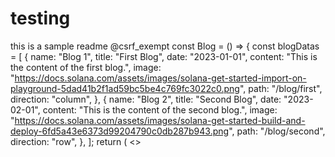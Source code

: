 # testing

this is a sample readme
@csrf_exempt
const Blog = () => {
  const blogDatas = [
    {
      name: "Blog 1",
      title: "First Blog",
      date: "2023-01-01",
      content: "This is the content of the first blog.",
      image:
        "https://docs.solana.com/assets/images/solana-get-started-import-on-playground-5dad41b2f1ad59bc5be4c769fc3022c0.png",
      path: "/blog/first",
      direction: "column",
    },
    {
      name: "Blog 2",
      title: "Second Blog",
      date: "2023-02-01",
      content: "This is the content of the second blog.",
      image:
        "https://docs.solana.com/assets/images/solana-get-started-build-and-deploy-6fd5a43e6373d99204790c0db287b943.png",
      path: "/blog/second",
      direction: "row",
    },
  ];
  return (
    <>
